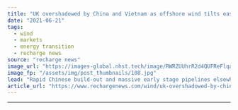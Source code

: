 ```yaml
---
title: "UK overshadowed by China and Vietnam as offshore wind tilts eastwards -  RCG"
date: "2021-06-21"
tags: 
  - wind
  - markets
  - energy transition
  - recharge news
source: "recharge news"
image_url: "https://images-global.nhst.tech/image/RWRZUUhrR2d4QUFReFlqaG9RUmNRbGRhNzROVG81WWhkTHhFanJhekdVaz0=/nhst/binary/b4bf72b6c2daea0b65b9aa29121787d0"
image_fp: "/assets/img/post_thumbnails/108.jpg"
lead: "Rapid Chinese build-out and massive early stage pipelines elsewhere as APAC's total development opportunity becomes largest globally for first time, says Renewables Consulting Group"
article_url: "https://www.rechargenews.com/wind/uk-overshadowed-by-china-and-vietnam-as-offshore-wind-tilts-eastwards-rcg/2-1-1028433"
---
```


---
